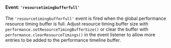 #### Event: `'resourcetimingbufferfull'`

<!-- YAML
added: v18.8.0
-->

The `'resourcetimingbufferfull'` event is fired when the global performance
resource timing buffer is full. Adjust resource timing buffer size with
`performance.setResourceTimingBufferSize()` or clear the buffer with
`performance.clearResourceTimings()` in the event listener to allow
more entries to be added to the performance timeline buffer.

